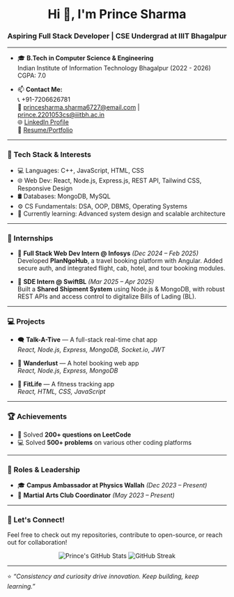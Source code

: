 <h1 align="center">Hi 👋, I'm Prince Sharma</h1>
<h3 align="center">Aspiring Full Stack Developer | CSE Undergrad at IIIT Bhagalpur</h3>

---

- 🎓 **B.Tech in Computer Science & Engineering**  
  Indian Institute of Information Technology Bhagalpur (2022 - 2026)  
  CGPA: 7.0

- 📫 **Contact Me:**  
  📞 +91-7206626781  
  📧 princesharma.sharma6727@email.com | prince.2201053cs@iiitbh.ac.in  
  🌐 [LinkedIn Profile](https://www.linkedin.com/in/prince-sharma-339b59256/)  
  💼 [Resume/Portfolio](https://drive.google.com/file/d/19lkoVMSXfq6L-EyUThtj2lK1nH0n-sog/view?usp=drive_link)

---

### 🚀 Tech Stack & Interests

- 💻 Languages: C++, JavaScript, HTML, CSS  
- 🌐 Web Dev: React, Node.js, Express.js, REST API, Tailwind CSS, Responsive Design  
- 🛢️ Databases: MongoDB, MySQL  
- ⚙️ CS Fundamentals: DSA, OOP, DBMS, Operating Systems  
- 🌱 Currently learning: Advanced system design and scalable architecture  

---

### 💼 Internships

- 🧳 **Full Stack Web Dev Intern @ Infosys** *(Dec 2024 – Feb 2025)*  
  Developed **PlanNgoHub**, a travel booking platform with Angular. Added secure auth, and integrated flight, cab, hotel, and tour booking modules.

- 🚢 **SDE Intern @ SwiftBL** *(Mar 2025 – Apr 2025)*  
  Built a **Shared Shipment System** using Node.js & MongoDB, with robust REST APIs and access control to digitalize Bills of Lading (BL).

---

### 💻 Projects

- 🗨️ **Talk-A-Tive** — A full-stack real-time chat app  
  *React, Node.js, Express, MongoDB, Socket.io, JWT*

- 🏨 **Wanderlust** — A hotel booking web app  
  *React, Node.js, Express, MongoDB*

- 💪 **FitLife** — A fitness tracking app  
  *React, HTML, CSS, JavaScript*

---

### 🏆 Achievements

- 🔢 Solved **200+ questions on LeetCode**  
- 💻 Solved **500+ problems** on various other coding platforms  

---

### 📌 Roles & Leadership

- 🎓 **Campus Ambassador at Physics Wallah** *(Dec 2023 – Present)*  
- 🥋 **Martial Arts Club Coordinator** *(May 2023 – Present)*  

---

### 🌟 Let's Connect!

Feel free to check out my repositories, contribute to open-source, or reach out for collaboration!

<div align="center">
  <img src="https://github-readme-stats.vercel.app/api?username=princesharma6727&show_icons=true&theme=radical" alt="Prince's GitHub Stats" />
  <img src="https://github-readme-streak-stats.herokuapp.com/?user=princesharma6727&theme=radical" alt="GitHub Streak" />
</div>

---

⭐️ _“Consistency and curiosity drive innovation. Keep building, keep learning.”_
